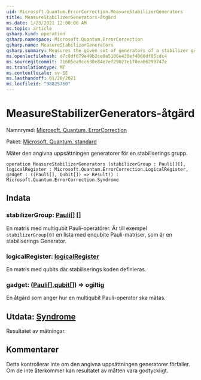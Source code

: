 ```yaml
---
uid: Microsoft.Quantum.ErrorCorrection.MeasureStabilizerGenerators
title: MeasureStabilizerGenerators-åtgärd
ms.date: 1/23/2021 12:00:00 AM
ms.topic: article
qsharp.kind: operation
qsharp.namespace: Microsoft.Quantum.ErrorCorrection
qsharp.name: MeasureStabilizerGenerators
qsharp.summary: Measures the given set of generators of a stabilizer group.
ms.openlocfilehash: d7c8df079e49b2ce0a5106e430ef4060df85cdc4
ms.sourcegitcommit: 71605ea9cc630e84e7ef29027e1f0ea06299747e
ms.translationtype: MT
ms.contentlocale: sv-SE
ms.lasthandoff: 01/26/2021
ms.locfileid: "98825760"
---
```

# <a name="measurestabilizergenerators-operation"></a>MeasureStabilizerGenerators-åtgärd

Namnrymd: [Microsoft. Quantum. ErrorCorrection](xref:Microsoft.Quantum.ErrorCorrection)

Paket: [Microsoft. Quantum. standard](https://nuget.org/packages/Microsoft.Quantum.Standard)


Mäter den angivna uppsättningen generatorer för en stabiliserings grupp.

```qsharp
operation MeasureStabilizerGenerators (stabilizerGroup : Pauli[][], logicalRegister : Microsoft.Quantum.ErrorCorrection.LogicalRegister, gadget : ((Pauli[], Qubit[]) => Result)) : Microsoft.Quantum.ErrorCorrection.Syndrome
```


## <a name="input"></a>Indata

### <a name="stabilizergroup--pauli"></a>stabilizerGroup: [Pauli](xref:microsoft.quantum.lang-ref.pauli)[] []

En matris med multiqubit Pauli-operatörer.
Är till exempel `stabilizerGroup[0]` en lista med enqubite Pauli-matriser, som är en stabiliserings Generator.


### <a name="logicalregister--logicalregister"></a>logicalRegister: [logicalRegister](xref:Microsoft.Quantum.ErrorCorrection.LogicalRegister)

En matris med qubits där stabiliserings koden definieras.


### <a name="gadget--pauliqubit--__invalidresult__"></a>gadget: ([Pauli](xref:microsoft.quantum.lang-ref.pauli)[],[qubit](xref:microsoft.quantum.lang-ref.qubit)[]) => __ogiltig <Result>__ 

En åtgärd som anger hur en multiqubit Pauli-operator ska mätas.



## <a name="output--syndrome"></a>Utdata: [Syndrome](xref:Microsoft.Quantum.ErrorCorrection.Syndrome)

Resultatet av mätningar.

## <a name="remarks"></a>Kommentarer

Detta kontrollerar inte om den angivna uppsättningen generatorer förfaller.
Om de inte återkommer kan resultatet av måtten vara godtyckligt.